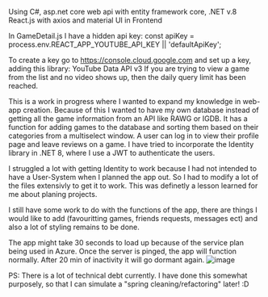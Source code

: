 Using C#, asp.net core web api with entity framework core, .NET v.8
React.js with axios and material UI in Frontend

In GameDetail.js I have a hidden api key: 
const apiKey = process.env.REACT_APP_YOUTUBE_API_KEY || 'defaultApiKey';

To create a key go to https://console.cloud.google.com and set up a key, adding this library:  YouTube Data API v3 
If you are trying to view a game from the list and no video shows up, then the daily query limit has been reached. 

This is a work in progress where I wanted to expand my knowledge in web-app creation. Because of this I wanted to have my own database instead of getting all the game information from an API like RAWG or IGDB.
It has a function for adding games to the database and sorting them based on their categories from a multiselect window. A user can log in to view their profile page and leave reviews on a game. 
I have tried to incorporate the Identity library in .NET 8, where I use a JWT to authenticate the users. 

I struggled a lot with getting Identity to work because I had not intended to have a User-System when I planned the app out. So I had to modify a lot of the files extensivly to get it to work. This was definetly a lesson learned for me about planing projects. 

I still have some work to do with the functions of the app, there are things I would like to add (favouritting games, friends requests, messages ect) and also a lot of styling remains to be done. 

The app might take 30 seconds to load up because of the service plan being used in Azure. Once the server is pinged, the app will function normally. After 20 min of inactivity it will go dormant again. 
![image](https://github.com/HansRisberg/GameReviewer-WebApp/assets/123938027/893199a0-7b0a-4f03-84f1-d40da1f988e4)

PS: There is a lot of technical debt currently. I have done this somewhat purposely, so that I can simulate a "spring cleaning/refactoring" later! :D 

